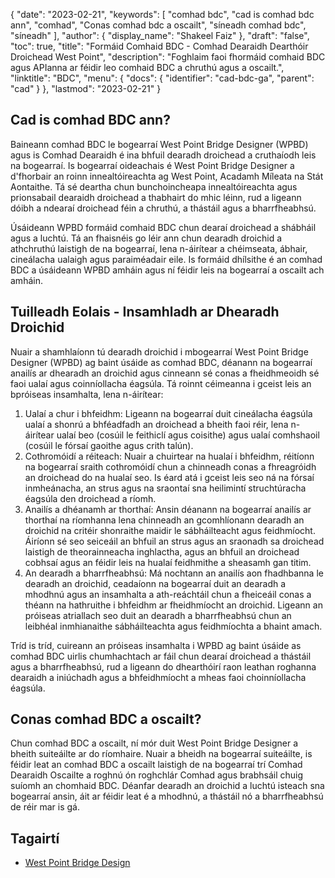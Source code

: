 {
  "date": "2023-02-21",
  "keywords": [
"comhad bdc",
"cad is comhad bdc ann",
"comhad",
"Conas comhad bdc a oscailt",
"síneadh comhad bdc",
"síneadh"
],
  "author": {
    "display_name": "Shakeel Faiz"
},
  "draft": "false",
  "toc": true,
  "title": "Formáid Comhaid BDC - Comhad Dearaidh Dearthóir Droichead West Point",
  "description": "Foghlaim faoi fhormáid comhaid BDC agus APIanna ar féidir leo comhaid BDC a chruthú agus a oscailt.",
  "linktitle": "BDC",
  "menu": {
    "docs": {
      "identifier": "cad-bdc-ga",
      "parent": "cad"
}
},
  "lastmod": "2023-02-21"
}

## Cad is comhad BDC ann?

Baineann comhad BDC le bogearraí West Point Bridge Designer (WPBD) agus is Comhad Dearaidh é ina bhfuil dearadh droichead a cruthaíodh leis na bogearraí. Is bogearraí oideachais é West Point Bridge Designer a d'fhorbair an roinn innealtóireachta ag West Point, Acadamh Míleata na Stát Aontaithe. Tá sé deartha chun bunchoincheapa innealtóireachta agus prionsabail dearaidh droichead a thabhairt do mhic léinn, rud a ligeann dóibh a ndearaí droichead féin a chruthú, a thástáil agus a bharrfheabhsú.

Úsáideann WPBD formáid comhaid BDC chun dearaí droichead a shábháil agus a luchtú. Tá an fhaisnéis go léir ann chun dearadh droichid a athchruthú laistigh de na bogearraí, lena n-áirítear a chéimseata, ábhair, cineálacha ualaigh agus paraiméadair eile. Is formáid dhílsithe é an comhad BDC a úsáideann WPBD amháin agus ní féidir leis na bogearraí a oscailt ach amháin.

## Tuilleadh Eolais - Insamhladh ar Dhearadh Droichid

Nuair a shamhlaíonn tú dearadh droichid i mbogearraí West Point Bridge Designer (WPBD) ag baint úsáide as comhad BDC, déanann na bogearraí anailís ar dhearadh an droichid agus cinneann sé conas a fheidhmeoidh sé faoi ualaí agus coinníollacha éagsúla. Tá roinnt céimeanna i gceist leis an bpróiseas insamhalta, lena n-áirítear:

1. Ualaí a chur i bhfeidhm: Ligeann na bogearraí duit cineálacha éagsúla ualaí a shonrú a bhféadfadh an droichead a bheith faoi réir, lena n-áirítear ualaí beo (cosúil le feithiclí agus coisithe) agus ualaí comhshaoil (cosúil le fórsaí gaoithe agus crith talún).
2. Cothromóidí a réiteach: Nuair a chuirtear na hualaí i bhfeidhm, réitíonn na bogearraí sraith cothromóidí chun a chinneadh conas a fhreagróidh an droichead do na hualaí seo. Is éard atá i gceist leis seo ná na fórsaí inmheánacha, an strus agus na sraontaí sna heilimintí struchtúracha éagsúla den droichead a ríomh.
3. Anailís a dhéanamh ar thorthaí: Ansin déanann na bogearraí anailís ar thorthaí na ríomhanna lena chinneadh an gcomhlíonann dearadh an droichid na critéir shonraithe maidir le sábháilteacht agus feidhmíocht. Áiríonn sé seo seiceáil an bhfuil an strus agus an sraonadh sa droichead laistigh de theorainneacha inghlactha, agus an bhfuil an droichead cobhsaí agus an féidir leis na hualaí feidhmithe a sheasamh gan titim.
4. An dearadh a bharrfheabhsú: Má nochtann an anailís aon fhadhbanna le dearadh an droichid, ceadaíonn na bogearraí duit an dearadh a mhodhnú agus an insamhalta a ath-reáchtáil chun a fheiceáil conas a théann na hathruithe i bhfeidhm ar fheidhmíocht an droichid. Ligeann an próiseas atriallach seo duit an dearadh a bharrfheabhsú chun an leibhéal inmhianaithe sábháilteachta agus feidhmíochta a bhaint amach.

Tríd is tríd, cuireann an próiseas insamhalta i WPBD ag baint úsáide as comhad BDC uirlis chumhachtach ar fáil chun dearaí droichead a thástáil agus a bharrfheabhsú, rud a ligeann do dhearthóirí raon leathan roghanna dearaidh a iniúchadh agus a bhfeidhmíocht a mheas faoi choinníollacha éagsúla.

## Conas comhad BDC a oscailt?

Chun comhad BDC a oscailt, ní mór duit West Point Bridge Designer a bheith suiteáilte ar do ríomhaire. Nuair a bheidh na bogearraí suiteáilte, is féidir leat an comhad BDC a oscailt laistigh de na bogearraí trí Comhad Dearaidh Oscailte a roghnú ón roghchlár Comhad agus brabhsáil chuig suíomh an chomhaid BDC. Déanfar dearadh an droichid a luchtú isteach sna bogearraí ansin, áit ar féidir leat é a mhodhnú, a thástáil nó a bharrfheabhsú de réir mar is gá.

## Tagairtí
* [West Point Bridge Design](https://stem.northeastern.edu/programs/ayp/fieldtrips/activities/wpbd/)
